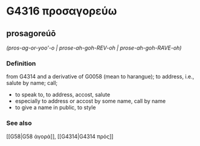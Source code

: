 # G4316 προσαγορεύω

## prosagoreúō

_(pros-ag-or-yoo'-o | prose-ah-goh-REV-oh | prose-ah-goh-RAVE-oh)_

### Definition

from G4314 and a derivative of G0058 (mean to harangue); to address, i.e., salute by name; call; 

- to speak to, to address, accost, salute
- especially to address or accost by some name, call by name
- to give a name in public, to style

### See also

[[G58|G58 ἀγορά]], [[G4314|G4314 πρός]]
